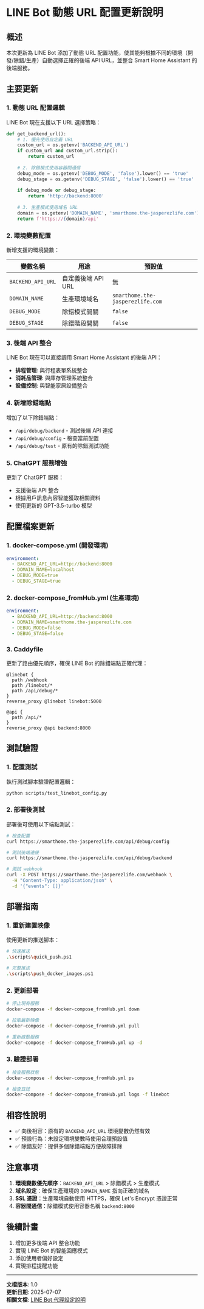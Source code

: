 # LINE Bot 動態 URL 配置更新說明

## 概述

本次更新為 LINE Bot 添加了動態 URL 配置功能，使其能夠根據不同的環境（開發/除錯/生產）自動選擇正確的後端 API URL，並整合 Smart Home Assistant 的後端服務。

## 主要更新

### 1. 動態 URL 配置邏輯

LINE Bot 現在支援以下 URL 選擇策略：

```python
def get_backend_url():
    # 1. 優先使用自定義 URL
    custom_url = os.getenv('BACKEND_API_URL')
    if custom_url and custom_url.strip():
        return custom_url
    
    # 2. 除錯模式使用容器間通信
    debug_mode = os.getenv('DEBUG_MODE', 'false').lower() == 'true'
    debug_stage = os.getenv('DEBUG_STAGE', 'false').lower() == 'true'
    
    if debug_mode or debug_stage:
        return 'http://backend:8000'
    
    # 3. 生產模式使用域名 URL
    domain = os.getenv('DOMAIN_NAME', 'smarthome.the-jasperezlife.com')
    return f'https://{domain}/api'
```

### 2. 環境變數配置

新增支援的環境變數：

| 變數名稱 | 用途 | 預設值 |
|----------|------|---------|
| `BACKEND_API_URL` | 自定義後端 API URL | 無 |
| `DOMAIN_NAME` | 生產環境域名 | `smarthome.the-jasperezlife.com` |
| `DEBUG_MODE` | 除錯模式開關 | `false` |
| `DEBUG_STAGE` | 除錯階段開關 | `false` |

### 3. 後端 API 整合

LINE Bot 現在可以直接調用 Smart Home Assistant 的後端 API：

- **排程管理**: 與行程表單系統整合
- **消耗品管理**: 與庫存管理系統整合
- **設備控制**: 與智能家居設備整合

### 4. 新增除錯端點

增加了以下除錯端點：

- `/api/debug/backend` - 測試後端 API 連接
- `/api/debug/config` - 檢查當前配置
- `/api/debug/test` - 原有的除錯測試功能

### 5. ChatGPT 服務增強

更新了 ChatGPT 服務：

- 支援後端 API 整合
- 根據用戶訊息內容智能獲取相關資料
- 使用更新的 GPT-3.5-turbo 模型

## 配置檔案更新

### 1. docker-compose.yml (開發環境)

```yaml
environment:
  - BACKEND_API_URL=http://backend:8000
  - DOMAIN_NAME=localhost
  - DEBUG_MODE=true
  - DEBUG_STAGE=true
```

### 2. docker-compose_fromHub.yml (生產環境)

```yaml
environment:
  - BACKEND_API_URL=http://backend:8000
  - DOMAIN_NAME=smarthome.the-jasperezlife.com
  - DEBUG_MODE=false
  - DEBUG_STAGE=false
```

### 3. Caddyfile

更新了路由優先順序，確保 LINE Bot 的除錯端點正確代理：

```caddy
@linebot {
  path /webhook
  path /linebot/*
  path /api/debug/*
}
reverse_proxy @linebot linebot:5000

@api {
  path /api/*
}
reverse_proxy @api backend:8000
```

## 測試驗證

### 1. 配置測試

執行測試腳本驗證配置邏輯：

```bash
python scripts/test_linebot_config.py
```

### 2. 部署後測試

部署後可使用以下端點測試：

```bash
# 檢查配置
curl https://smarthome.the-jasperezlife.com/api/debug/config

# 測試後端連接
curl https://smarthome.the-jasperezlife.com/api/debug/backend

# 測試 webhook
curl -X POST https://smarthome.the-jasperezlife.com/webhook \
  -H "Content-Type: application/json" \
  -d '{"events": []}'
```

## 部署指南

### 1. 重新建置映像

使用更新的推送腳本：

```bash
# 快速推送
.\scripts\quick_push.ps1

# 完整推送
.\scripts\push_docker_images.ps1
```

### 2. 更新部署

```bash
# 停止現有服務
docker-compose -f docker-compose_fromHub.yml down

# 拉取最新映像
docker-compose -f docker-compose_fromHub.yml pull

# 重新啟動服務
docker-compose -f docker-compose_fromHub.yml up -d
```

### 3. 驗證部署

```bash
# 檢查服務狀態
docker-compose -f docker-compose_fromHub.yml ps

# 檢查日誌
docker-compose -f docker-compose_fromHub.yml logs -f linebot
```

## 相容性說明

- ✅ 向後相容：原有的 `BACKEND_API_URL` 環境變數仍然有效
- ✅ 預設行為：未設定環境變數時使用合理預設值
- ✅ 除錯友好：提供多個除錯端點方便故障排除

## 注意事項

1. **環境變數優先順序**：`BACKEND_API_URL` > 除錯模式 > 生產模式
2. **域名設定**：確保生產環境的 `DOMAIN_NAME` 指向正確的域名
3. **SSL 憑證**：生產環境自動使用 HTTPS，確保 Let's Encrypt 憑證正常
4. **容器間通信**：除錯模式使用容器名稱 `backend:8000`

## 後續計畫

1. 增加更多後端 API 整合功能
2. 實現 LINE Bot 的智能回應模式
3. 添加使用者偏好設定
4. 實現排程提醒功能

---

**文檔版本**: 1.0  
**更新日期**: 2025-07-07  
**相關文檔**: [LINE Bot 代理設定說明](./linebot-proxy-setup.md)

